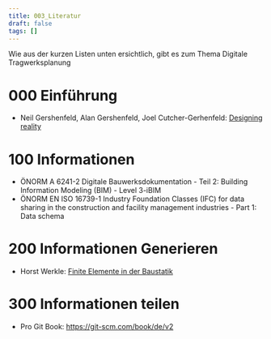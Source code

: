 ```yaml
---
title: 003_Literatur
draft: false
tags: []
---
```


Wie aus der kurzen Listen unten ersichtlich, gibt es zum Thema Digitale Tragwerksplanung 
# 000 Einführung

- Neil Gershenfeld, Alan Gershenfeld, Joel Cutcher-Gerhenfeld: [Designing reality](https://designingreality.org/)

# 100 Informationen

- ÖNORM A 6241-2 Digitale Bauwerksdokumentation - Teil 2: Building Information Modeling (BIM) - Level 3-iBIM
- ÖNORM EN ISO 16739-1 Industry Foundation Classes (IFC) for data sharing in the construction and facility management industries - Part 1: Data schema

# 200 Informationen Generieren

- Horst Werkle: [Finite Elemente in der Baustatik](https://fembau.de/)

# 300 Informationen teilen

- Pro Git Book: https://git-scm.com/book/de/v2








